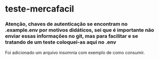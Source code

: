 ﻿# teste-mercafacil

### Atenção, chaves de autenticação se encontram no .example.env por motivos didáticos, sei que é importante não enviar essas informações no git, mas para facilitar e se tratando de um teste coloquei-as aqui no .env

Foi adicionado um arquivo insomnia com exemplo de como consumir.
